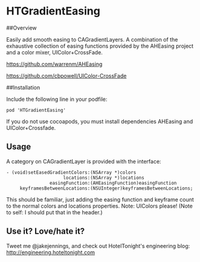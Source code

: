 HTGradientEasing
================

##Overview

Easily add smooth easing to CAGradientLayers.  A combination of the exhaustive collection of easing functions provided by the AHEasing project and a color mixer, UIColor+CrossFade. 

https://github.com/warrenm/AHEasing

https://github.com/cbpowell/UIColor-CrossFade

##Installation

Include the following line in your podfile:

    pod 'HTGradientEasing'

If you do not use cocoapods, you must install dependencies AHEasing and UIColor+Crossfade.

## Usage

A category on CAGradientLayer is provided with the interface:

    - (void)setEasedGradientColors:(NSArray *)colors
                         locations:(NSArray *)locations
                    easingFunction:(AHEasingFunction)easingFunction
         keyframesBetweenLocations:(NSUInteger)keyframesBetweenLocations;
     
This should be familiar, just adding the easing function and keyframe count to the normal colors and locations properties.  Note: UIColors please! (Note to self: I should put that in the header.)

## Use it? Love/hate it?

Tweet me @jakejennings, and check out HotelTonight's engineering blog: http://engineering.hoteltonight.com
